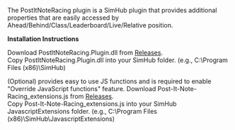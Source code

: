 The PostItNoteRacing plugin is a SimHub plugin that provides additional properties that are easily accessed by Ahead/Behind/Class/Leaderboard/Live/Relative position.

**Installation Instructions**

Download PostItNoteRacing.Plugin.dll from [Releases](https://github.com/derrickmoeller/PostItNoteRacing/releases).  
Copy PostItNoteRacing.Plugin.dll into your SimHub folder. (e.g., C:\Program Files (x86)\SimHub)

(Optional) provides easy to use JS functions and is required to enable "Override JavaScript functions" feature.
Download Post-It-Note-Racing_extensions.js from [Releases](https://github.com/derrickmoeller/PostItNoteRacing/releases).  
Copy Post-It-Note-Racing_extensions.js into your SimHub JavascriptExtensions folder. (e.g., C:\Program Files (x86)\SimHub\JavascriptExtensions)

